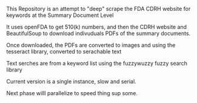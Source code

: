 This Repository is an attempt to "deep" scrape the FDA CDRH website for keywords at the Summary Document Level

It uses openFDA to get 510(k) numbers, and then the CDRH website and BeautifulSoup to download indivuduals PDFs of the summary documents.

Once downloaded, the PDFs are converted to images and using the tesseract library, converted to serachable text

Text serches are from a keyword list using the fuzzywuzzy fuzzy search library

Current version is a single instance, slow and serial.   

Next phase willl parallelize to speed thing sup some.
